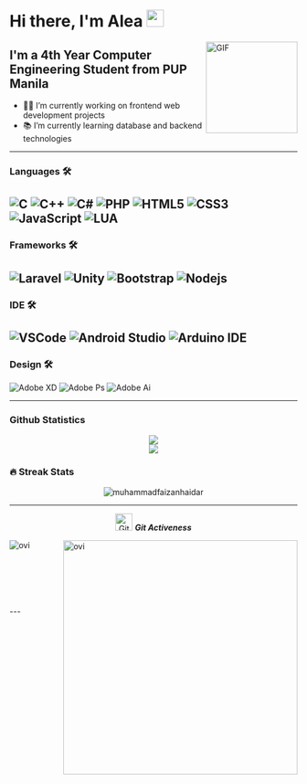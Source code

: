 # Hi there, I'm Alea <img width="30px" src="https://media.tenor.com/images/3b388fe03da271d2674faf85eb7c3fcd/tenor.gif" />

<img align="right" alt="GIF" height="160px" src="https://media.giphy.com/media/du3J3cXyzhj75IOgvA/giphy.gif" />

## I'm a 4th Year Computer Engineering Student from PUP Manila

- 👨‍💻 I’m currently working on frontend web development projects
- 📚 I’m currently learning database and backend technologies 

---

### Languages 🛠 

![C](https://img.shields.io/badge/C-00599C?style=for-the-badge&logo=c&logoColor=white)
![C++](https://img.shields.io/badge/C%2B%2B-00599C?style=for-the-badge&logo=c%2B%2B&logoColor=white)
![C#](https://img.shields.io/badge/C%23-239120?style=for-the-badge&logo=c-sharp&logoColor=white)
![PHP](https://img.shields.io/badge/PHP-777BB4?style=for-the-badge&logo=php&logoColor=white)
![HTML5](https://img.shields.io/badge/HTML5-E34F26?style=for-the-badge&logo=html5&logoColor=white)
![CSS3](https://img.shields.io/badge/CSS3-1572B6?style=for-the-badge&logo=css3&logoColor=white)
![JavaScript](https://img.shields.io/badge/JavaScript-323330?style=for-the-badge&logo=javascript&logoColor=F7DF1E)
![LUA](https://img.shields.io/badge/Lua-2C2D72?style=for-the-badge&logo=lua&logoColor=white)
---
### Frameworks 🛠 
![Laravel](https://img.shields.io/badge/Laravel-FF2D20?style=for-the-badge&logo=laravel&logoColor=white)
![Unity](https://img.shields.io/badge/Unity-100000?style=for-the-badge&logo=unity&logoColor=white)
![Bootstrap](https://img.shields.io/badge/Bootstrap-563D7C?style=for-the-badge&logo=bootstrap&logoColor=white)
![Nodejs](https://img.shields.io/badge/Node.js-339933?style=for-the-badge&logo=nodedotjs&logoColor=white)
---
### IDE 🛠 
![VSCode](https://img.shields.io/badge/Visual_Studio_Code-0078D4?style=for-the-badge&logo=visual%20studio%20code&logoColor=white)
![Android Studio](https://img.shields.io/badge/Android_Studio-3DDC84?style=for-the-badge&logo=android-studio&logoColor=white)
![Arduino IDE](https://img.shields.io/badge/Arduino_IDE-00979D?style=for-the-badge&logo=arduino&logoColor=white)
---
### Design 🛠 
![Adobe XD](https://img.shields.io/badge/Adobe%20XD-470137?style=for-the-badge&logo=Adobe%20XD&logoColor=#FF61F6)
![Adobe Ps](https://img.shields.io/badge/Adobe-Photoshop-31A8FF?style=for-the-badge&logo=Adobe-Photoshop&labelColor=0a446b&logoWidth=15)
![Adobe Ai](https://img.shields.io/badge/Adobe%20Illustrator-FF9A00?style=for-the-badge&logo=adobe%20illustrator&logoColor=white)
<br/>

---
### Github Statistics
<p align= "center">
  <img src="https://github-readme-stats.vercel.app/api/top-langs/?username=frogosa-alea"/>
  <br/>
  <img src="https://github-readme-stats.vercel.app/api?username=frogosa-alea"/>
</p>

### 🔥 Streak Stats
<p align="center"><img src="https://github-readme-stats.vercel.app/api?username=Ahmad-shaikh575&theme=gruvbox" alt="muhammadfaizanhaidar"  /></p>

<hr>
<p align="center">
 <img src="https://media.giphy.com/media/W5eoZHPpUx9sapR0eu/giphy.gif" width="30px" alt="Git"/>&nbsp;<i><b>Git Activeness</b></i></p>
 
<p><img align="left" src="https://github-readme-stats.vercel.app/api/top-langs?username=frogosa-alea&show_icons=true&locale=en&layout=compact&theme=gruvbox" alt="ovi" /></p>
<p>&nbsp;<img align="right" src="https://github-readme-stats.vercel.app/api?username=frogosa-alea&show_icons=true&locale=en&theme=gruvbox" alt="ovi" width="410" /></p>
<br><br><br><br><br>
---
<br/>
